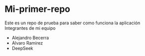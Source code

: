 # Mi-primer-repo
Este es un repo de prueba para saber  como funciona la aplicación
Integrantes de mi equipo
 - Alejandro Becerra
 - Alvaro Ramirez 
  - DeepSeek
